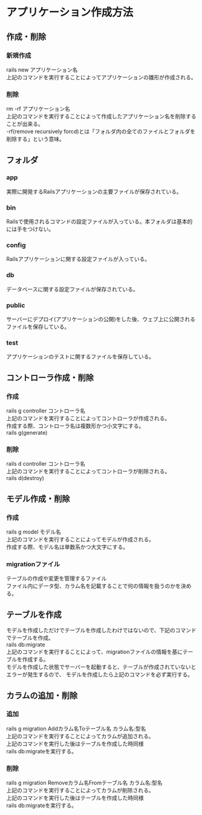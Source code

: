 # アプリケーション作成方法

## 作成・削除
### 新規作成
rails new アプリケーション名  
上記のコマンドを実行することによってアプリケーションの雛形が作成される。

### 削除
rm -rf アプリケーション名  
上記のコマンドを実行することによって作成したアプリケーション名を削除することが出来る。  
-rf(remove recursively forcd)とは「フォルダ内の全てのファイルとフォルダを削除する」という意味。

## フォルダ
### app
実際に開発するRailsアプリケーションの主要ファイルが保存されている。

### bin
Railsで使用されるコマンドの設定ファイルが入っている。本フォルダは基本的には手をつけない。

### config
Railsアプリケーションに関する設定ファイルが入っている。

### db
データベースに関する設定ファイルが保存されている。

### public
サーバーにデプロイ(アプリケーションの公開)をした後、ウェブ上に公開されるファイルを保存している。

### test
アプリケーションのテストに関するファイルを保存している。

## コントローラ作成・削除
### 作成
rails g controller コントローラ名  
上記のコマンドを実行することによってコントローラが作成される。  
作成する際、コントローラ名は複数形かつ小文字にする。  
rails g(generate)

### 削除
rails d controller コントローラ名  
上記のコマンドを実行することによってコントローラが削除される。  
rails d(destroy)

## モデル作成・削除
### 作成
rails g model モデル名  
上記のコマンドを実行することによってモデルが作成される。  
作成する際、モデル名は単数系かつ大文字にする。

### migrationファイル
テーブルの作成や変更を管理するファイル  
ファイル内にデータ型、カラム名を記載することで何の情報を扱うのかを決める。  

## テーブルを作成
モデルを作成しただけでテーブルを作成したわけではないので、下記のコマンドでテーブルを作成。  
rails db:migrate  
上記のコマンドを実行することによって、migrationファイルの情報を基にテーブルを作成する。  
モデルを作成した状態でサーバーを起動すると、テーブルが作成されていないとエラーが発生するので、
モデルを作成したら上記のコマンドを必ず実行する。

## カラムの追加・削除
### 追加
rails g migration Addカラム名Toテーブル名 カラム名:型名  
上記のコマンドを実行することによってカラムが追加される。  
上記のコマンドを実行した後はテーブルを作成した時同様  
rails db:migrateを実行する。

### 削除
rails g migration Removeカラム名Fromテーブル名 カラム名:型名  
上記のコマンドを実行することによってカラムが削除される。  
上記のコマンドを実行した後はテーブルを作成した時同様  
rails db:migrateを実行する。
